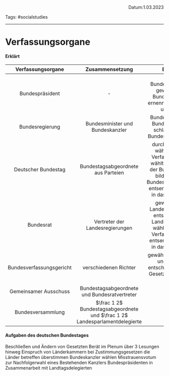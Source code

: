 <p align="right">Datum:1.03.2023</p>

Tags: #socialstudies 

---
# Verfassungsorgane
#### Erklärt
Verfassungsorgane|Zusammensetzung|Besetzung
:-:|:-:|:-:
Bundespräsident|-|durch Bundesversammlung gewählt, schlägt Bundeskanzler vor, ernennt Bundeskanzler und Minister
Bundesregierung|Bundesminister und Bundeskanzler| Bundeskanzler durch Bundestag gewählt, schlägt Minister → Bundespräsidenten vor
Deutscher Bundestag| Bundestagsabgeordnete aus Parteien | durch Volk gewählt, wählt Richter des Verfassungsgericht, wählt Bundeskanzler der Bundesregierung, bilden Hälfte von Bundesversammlungen, entsenden $\frac 2 3$ in das Notparlament
Bundesrat|Vertreter der Landesregierungen| gewählt aus dem Landesparlament und entsendet aus den Landesregierungen, wählen Richter des Verfassungsgericht, entsendet $\frac 1 3$ in das Notparlament
Bundesverfassungsgericht|verschiedenen Richter| gewählt aus Bundestag und Bundesrat, entscheiden über hohe Gesetze oder wichtige Prozesse
Gemeinsamer Ausschuss| Bundestagsabgeordnete und Bundesratvertreter | 
Bundesversammlung| $\frac 1 2$ Bundestagsabgeordnete und $\frac 1 2$ Landesparlamentdelegierte


#### Aufgaben des deutschen Bundestages
Beschließen und Ändern von Gesetzten
Berät im Plenum über 3 Lesungen hinweg
Einspruch von Länderkammern bei Zustimmungsgesetzen die Länder betreffen überstimmen
Bundeskanzler wählen
Misstrauensvotum zur Nachfolgerwahl eines Bestehenden Kanzlers
Bundespräsidenten in Zusammenarbeit mit Landtagsdelegierten